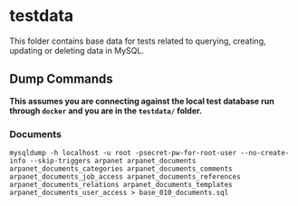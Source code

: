 # testdata

This folder contains base data for tests related to querying, creating, updating or deleting data in MySQL.

## Dump Commands

**This assumes you are connecting against the local test database run through `docker` and you are in the `testdata/` folder.**

### Documents

```console
mysqldump -h localhost -u root -psecret-pw-for-root-user --no-create-info --skip-triggers arpanet arpanet_documents arpanet_documents_categories arpanet_documents_comments arpanet_documents_job_access arpanet_documents_references arpanet_documents_relations arpanet_documents_templates arpanet_documents_user_access > base_010_documents.sql
```
